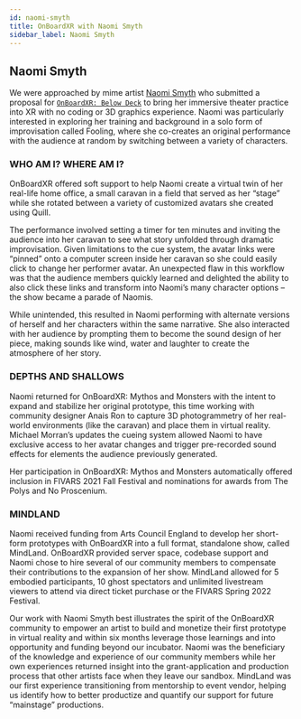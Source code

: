```yaml
---
id: naomi-smyth
title: OnBoardXR with Naomi Smyth
sidebar_label: Naomi Smyth
---
```


## Naomi Smyth

We were approached by mime artist [Naomi Smyth](https://everythingimmersive.com/organizer/naomi-smyth) who submitted a proposal for [`OnBoardXR: Below Deck`](/obxr2-below-deck) to bring her immersive theater practice into XR with no coding or 3D graphics experience. Naomi was particularly interested in exploring her training and background in a solo form of improvisation called Fooling, where she co-creates an original performance with the audience at random by switching between a variety of characters. 

### WHO AM I? WHERE AM I?
OnBoardXR offered soft support to help Naomi create a virtual twin of her real-life home office, a small caravan in a field that served as her “stage” while she rotated between a variety of customized avatars she created using Quill. 

The performance involved setting a timer for ten minutes and inviting the audience into her caravan to see what story unfolded through dramatic improvisation. Given limitations to the cue system, the avatar links were “pinned” onto a computer screen inside her caravan so she could easily click to change her performer avatar. An unexpected flaw in this workflow was that the audience members quickly learned and delighted the ability to also click these links and transform into Naomi’s many character options – the show became a parade of Naomis. 

While unintended, this resulted in Naomi performing with alternate versions of herself and her characters within the same narrative. She also interacted with her audience by prompting them to become the sound design of her piece, making sounds like wind, water and laughter to create the atmosphere of her story.

### DEPTHS AND SHALLOWS
Naomi returned for OnBoardXR: Mythos and Monsters with the intent to expand and stabilize her original prototype, this time working with community designer Anais Ron to capture 3D photogrammetry of her real-world environments (like the caravan) and place them in virtual reality. Michael Morran’s updates the cueing system allowed Naomi to have exclusive access to her avatar changes and trigger pre-recorded sound effects for elements the audience previously generated. 

Her participation in OnBoardXR: Mythos and Monsters automatically offered inclusion in FIVARS 2021 Fall Festival and nominations for awards from The Polys and No Proscenium.

### MINDLAND

Naomi received funding from Arts Council England to develop her short-form prototypes with OnBoardXR into a full format, standalone show, called MindLand. OnBoardXR provided server space, codebase support and Naomi chose to hire several of our community members to compensate their contributions to the expansion of her show. MindLand allowed for 5 embodied participants, 10 ghost spectators and unlimited livestream viewers to attend via direct ticket purchase or the FIVARS Spring 2022 Festival.

Our work with Naomi Smyth best illustrates the spirit of the OnBoardXR community to empower an artist to build and monetize their first prototype in virtual reality and within six months leverage those learnings and into opportunity and funding beyond our incubator. Naomi was the beneficiary of the knowledge and experience of our community members while her own experiences returned insight into the grant-application and production process that other artists face when they leave our sandbox. MindLand was our first experience transitioning from mentorship to event vendor, helping us identify how to better productize and quantify our support for future “mainstage” productions. 
